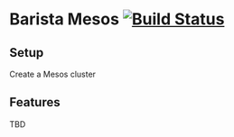 # Barista Mesos [![Build Status](https://api.travis-ci.org/victorursan/barista-mesos.svg?branch=master)](https://travis-ci.org/victorursan/barista-mesos)
## Setup
Create a Mesos cluster
## Features
TBD
